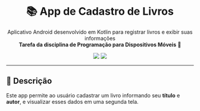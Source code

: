 <h1 align="center">📚 App de Cadastro de Livros</h1>

<p align="center">
  Aplicativo Android desenvolvido em Kotlin para registrar livros e exibir suas informações<br>
  <strong>Tarefa da disciplina de Programação para Dispositivos Móveis</strong> 📱
</p>

<p align="center">
  <img src="https://img.shields.io/badge/plataforma-Android-green?style=flat-square"/>
  <img src="https://img.shields.io/badge/linguagem-Kotlin-purple?style=flat-square"/>
</p>

---

## 📱 Descrição

Este app permite ao usuário cadastrar um livro informando seu **título** e **autor**, e visualizar esses dados em uma segunda tela.
